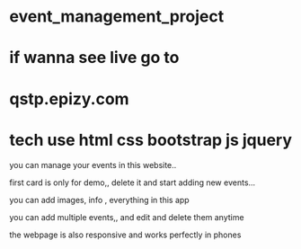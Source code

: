 # event_management_project


# if wanna see live go to 
# qstp.epizy.com

# tech use html css bootstrap js jquery

you can manage your events in this website.. 

first card is only for demo,, delete it and start adding new events...

you can add images, info , everything in this app

you can add multiple events,, and edit and delete them anytime

the webpage is also responsive and works perfectly in phones

